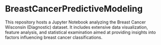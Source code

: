 # BreastCancerPredictiveModeling

This repository hosts a Jupyter Notebook analyzing the Breast Cancer Wisconsin (Diagnostic) dataset. It includes extensive data visualization, feature analysis, and statistical examination aimed at providing insights into factors influencing breast cancer classifications.
